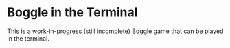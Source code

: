 # Boggle in the Terminal

This is a work-in-progress (still incomplete) Boggle game that can be played in the terminal.
